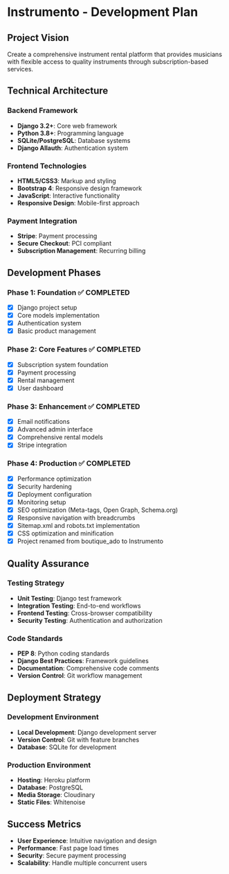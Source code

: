 # Instrumento - Development Plan

## Project Vision
Create a comprehensive instrument rental platform that provides musicians with flexible access to quality instruments through subscription-based services.

## Technical Architecture

### Backend Framework
- **Django 3.2+**: Core web framework
- **Python 3.8+**: Programming language
- **SQLite/PostgreSQL**: Database systems
- **Django Allauth**: Authentication system

### Frontend Technologies
- **HTML5/CSS3**: Markup and styling
- **Bootstrap 4**: Responsive design framework
- **JavaScript**: Interactive functionality
- **Responsive Design**: Mobile-first approach

### Payment Integration
- **Stripe**: Payment processing
- **Secure Checkout**: PCI compliant
- **Subscription Management**: Recurring billing

## Development Phases

### Phase 1: Foundation ✅ COMPLETED
- [x] Django project setup
- [x] Core models implementation
- [x] Authentication system
- [x] Basic product management

### Phase 2: Core Features ✅ COMPLETED
- [x] Subscription system foundation
- [x] Payment processing
- [x] Rental management
- [x] User dashboard

### Phase 3: Enhancement ✅ COMPLETED
- [x] Email notifications
- [x] Advanced admin interface
- [x] Comprehensive rental models
- [x] Stripe integration

### Phase 4: Production ✅ COMPLETED
- [x] Performance optimization
- [x] Security hardening
- [x] Deployment configuration
- [x] Monitoring setup
- [x] SEO optimization (Meta-tags, Open Graph, Schema.org)
- [x] Responsive navigation with breadcrumbs
- [x] Sitemap.xml and robots.txt implementation
- [x] CSS optimization and minification
- [x] Project renamed from boutique_ado to Instrumento

## Quality Assurance

### Testing Strategy
- **Unit Testing**: Django test framework
- **Integration Testing**: End-to-end workflows
- **Frontend Testing**: Cross-browser compatibility
- **Security Testing**: Authentication and authorization

### Code Standards
- **PEP 8**: Python coding standards
- **Django Best Practices**: Framework guidelines
- **Documentation**: Comprehensive code comments
- **Version Control**: Git workflow management

## Deployment Strategy

### Development Environment
- **Local Development**: Django development server
- **Version Control**: Git with feature branches
- **Database**: SQLite for development

### Production Environment
- **Hosting**: Heroku platform
- **Database**: PostgreSQL
- **Media Storage**: Cloudinary
- **Static Files**: Whitenoise

## Success Metrics
- **User Experience**: Intuitive navigation and design
- **Performance**: Fast page load times
- **Security**: Secure payment processing
- **Scalability**: Handle multiple concurrent users
